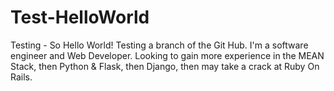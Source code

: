 # Test-HelloWorld
Testing - So Hello World!
Testing a branch of the Git Hub. 
I'm a software engineer and Web Developer.  Looking to gain more experience in the MEAN Stack, then Python & Flask, then Django, then may take a crack at Ruby On Rails.


